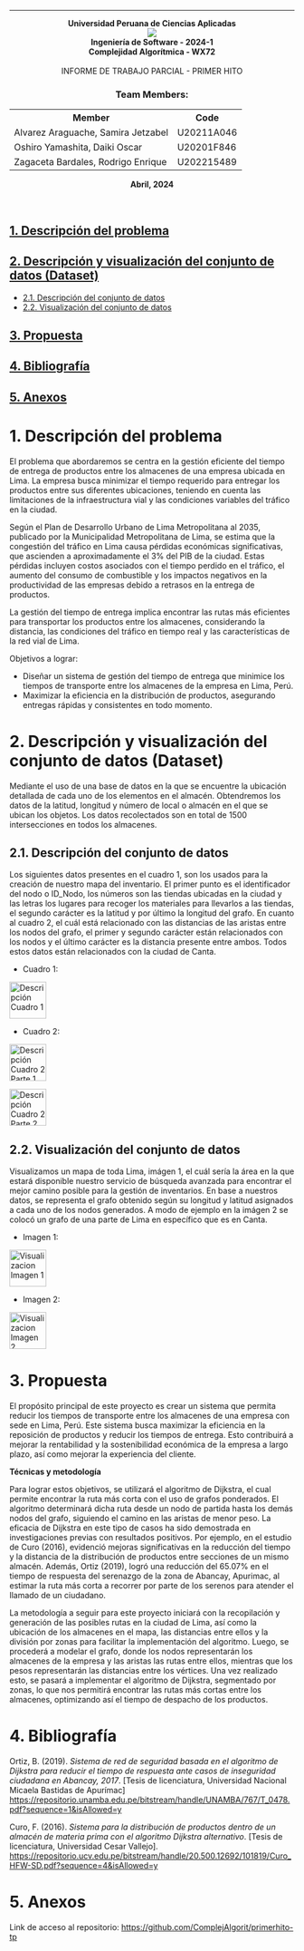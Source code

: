 <hr>

<p align="center">
    <strong>Universidad Peruana de Ciencias Aplicadas</strong><br>
    <img src="https://upload.wikimedia.org/wikipedia/commons/f/fc/UPC_logo_transparente.png"></img><br>
    <strong>Ingeniería de Software - 2024-1</strong><br>
    <strong>Complejidad Algorítmica - WX72</strong><br>
    <br>INFORME DE TRABAJO PARCIAL - PRIMER HITO<br>
</p>

<div style="text-align:center;">
    <h3>Team Members:</h3>
    <table align="center">
        <tr>
            <th style="text-align:center;">Member</th>
            <th style="text-align:center;">Code</th>
        </tr>
        <tr>
            <td>Alvarez Araguache, Samira Jetzabel</td>
            <td>U20211A046</td>
        </tr>
        <tr>
            <td>Oshiro Yamashita, Daiki Oscar </td>
            <td>U20201F846</td>
        </tr>
        <tr>
            <td>Zagaceta Bardales, Rodrigo Enrique</td>
            <td>U202215489</td>
        </tr>
    </table>
</div>

<p align="center">
    <strong>Abril, 2024</strong>
</p>
<br>

## [1. Descripción del problema](#1-descripción-del-problema-1)
## [2. Descripción y visualización del conjunto de datos (Dataset)](#2-descripción-y-visualización-del-conjunto-de-datos-dataset-1)
- [2.1. Descripción del conjunto de datos](#21-descripción-del-conjunto-de-datos)
- [2.2. Visualización del conjunto de datos](#22-visualización-del-conjunto-de-datos)
## [3. Propuesta](#3-propuesta-1)
## [4. Bibliografía](#4-bibliografía-1)
## [5. Anexos](#5-anexos-1)

# 1. Descripción del problema

El problema que abordaremos se centra en la gestión eficiente del tiempo de entrega de productos entre los almacenes de una empresa ubicada en Lima. La empresa busca minimizar el tiempo requerido para entregar los productos entre sus diferentes ubicaciones, teniendo en cuenta las limitaciones de la infraestructura vial y las condiciones variables del tráfico en la ciudad.

Según el Plan de Desarrollo Urbano de Lima Metropolitana al 2035, publicado por la Municipalidad Metropolitana de Lima, se estima que la congestión del tráfico en Lima causa pérdidas económicas significativas, que ascienden a aproximadamente el 3% del PIB de la ciudad. Estas pérdidas incluyen costos asociados con el tiempo perdido en el tráfico, el aumento del consumo de combustible y los impactos negativos en la productividad de las empresas debido a retrasos en la entrega de productos.

La gestión del tiempo de entrega implica encontrar las rutas más eficientes para transportar los productos entre los almacenes, considerando la distancia, las condiciones del tráfico en tiempo real y las características de la red vial de Lima.

Objetivos a lograr:

- Diseñar un sistema de gestión del tiempo de entrega que minimice los tiempos de transporte entre los almacenes de la empresa en Lima, Perú.
- Maximizar la eficiencia en la distribución de productos, asegurando entregas rápidas y consistentes en todo momento.

# 2. Descripción y visualización del conjunto de datos (Dataset)
Mediante el uso de una base de datos en la que se encuentre la ubicación detallada de cada uno de los elementos en el almacén. Obtendremos los datos de la latitud, longitud y número de local o almacén en el que se ubican los objetos. Los datos recolectados son en total de 1500 intersecciones en todos los almacenes.
## 2.1. Descripción del conjunto de datos
Los siguientes datos presentes en el cuadro 1, son los usados para la creación de nuestro mapa del inventario. El primer punto es el identificador del nodo o ID_Nodo, los números son las tiendas ubicadas en la ciudad y las letras los lugares para recoger los materiales para llevarlos a las tiendas, el segundo carácter es la latitud y por último la longitud del grafo. En cuanto al cuadro 2, el cuál está relacionado con las distancias de las aristas entre los nodos del grafo, el primer y segundo carácter están relacionados con los nodos y el último carácter es la distancia presente entre ambos. Todos estos datos están relacionados con la ciudad de Canta.

- Cuadro 1:
  
<img src="img/CUADRON1.png" alt="Descripción Cuadro 1" style="width: 65;"></img>

- Cuadro 2:

<img src="img/CUADRON2.png" alt="Descripción Cuadro 2 Parte 1" style="width: 65;"></img>

<img src="img/descripcion-cuadro2-part2.png" alt="Descripción Cuadro 2 Parte 2" style="width: 65;"></img>

## 2.2. Visualización del conjunto de datos
Visualizamos un mapa de toda Lima, imágen 1, el cuál sería la área en la que estará disponible nuestro servicio de búsqueda avanzada para encontrar el mejor camino posible para la gestión de inventarios. En base a nuestros datos, se representa el grafo obtenido según su longitud y latitud asignados a cada uno de los nodos generados. A modo de ejemplo en la imágen 2 se colocó un grafo de una parte de Lima en específico que es en Canta.

- Imagen 1:

<img src="img/visualizacion-imagen1.png" alt="Visualizacion Imagen 1" style="width: 65;"></img>

- Imagen 2:

<img src="img/visualizacion-imagen2.png" alt="Visualizacion Imagen 2" style="width: 65;"></img>

# 3. Propuesta
El propósito principal de este proyecto es crear un sistema que permita reducir los tiempos de transporte entre los almacenes de una empresa con sede en Lima, Perú. Este sistema busca maximizar la eficiencia en la reposición de productos y reducir los tiempos de entrega. Esto contribuirá a mejorar la rentabilidad y la sostenibilidad económica de la empresa a largo plazo, así como mejorar la experiencia del cliente.

**Técnicas y metodología**

Para lograr estos objetivos, se utilizará el algoritmo de Dijkstra, el cual permite encontrar la ruta más corta con el uso de grafos ponderados. El algoritmo determinará dicha ruta desde un nodo de partida hasta los demás nodos del grafo, siguiendo el camino en las aristas de menor peso. La eficacia de Dijkstra en este tipo de casos ha sido demostrada en investigaciones previas con resultados positivos. Por ejemplo, en el estudio de Curo (2016), evidenció mejoras significativas en la reducción del tiempo y la distancia de la distribución de productos entre secciones de un mismo almacén. Además, Ortiz (2019), logró una reducción del 65.07% en el tiempo de respuesta del serenazgo de la zona de Abancay, Apurimac, al estimar la ruta más corta a recorrer por parte de los serenos para atender el llamado de un ciudadano.

La metodología a seguir para este proyecto iniciará con la recopilación y generación de las posibles rutas en la ciudad de Lima, así como la ubicación de los almacenes en el mapa, las distancias entre ellos y la división por zonas para facilitar la implementación del algoritmo. Luego, se procederá a modelar el grafo, donde los nodos representarán los almacenes de la empresa y las aristas las rutas entre ellos, mientras que los pesos representarán las distancias entre los vértices. Una vez realizado esto, se pasará a implementar el algoritmo de Dijkstra, segmentado por zonas, lo que nos permitirá encontrar las rutas más cortas entre los almacenes, optimizando así el tiempo de despacho de los productos.

# 4. Bibliografía

Ortiz, B. (2019). *Sistema de red de seguridad basada en el algoritmo de Dijkstra para reducir el tiempo de respuesta ante casos de inseguridad ciudadana en Abancay, 2017*. [Tesis de licenciatura, Universidad Nacional Micaela Bastidas de Apurímac] https://repositorio.unamba.edu.pe/bitstream/handle/UNAMBA/767/T_0478.pdf?sequence=1&isAllowed=y 

Curo, F. (2016). *Sistema para la distribución de productos dentro de un almacén de materia prima con el algoritmo Dijkstra alternativo*. [Tesis de licenciatura, Universidad Cesar Vallejo]. https://repositorio.ucv.edu.pe/bitstream/handle/20.500.12692/101819/Curo_HFW-SD.pdf?sequence=4&isAllowed=y 

# 5. Anexos

Link de acceso al repositorio: https://github.com/ComplejAlgorit/primerhito-tp
